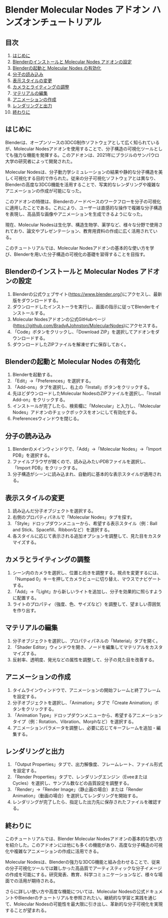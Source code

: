 # Blender Molecular Nodes アドオン ハンズオンチュートリアル

## 目次
1. [はじめに](#はじめに)
2. [Blenderのインストールと Molecular Nodes アドオンの設定](#Blenderのインストールと-Molecular-Nodes-アドオンの設定)
3. [Blenderの起動と Molecular Nodes の有効化](#Blenderの起動と-Molecular-Nodes-の有効化)
4. [分子の読み込み](#分子の読み込み)
5. [表示スタイルの変更](#表示スタイルの変更)
6. [カメラとライティングの調整](#カメラとライティングの調整)
7. [マテリアルの編集](#マテリアルの編集)
8. [アニメーションの作成](#アニメーションの作成)
9. [レンダリングと出力](#レンダリングと出力)
10. [終わりに](#終わりに)

## はじめに

Blenderは、オープンソースの3DCG制作ソフトウェアとして広く知られているが、Molecular Nodesアドオンを使用することで、分子構造の可視化ツールとしても強力な機能を発揮する。このアドオンは、2021年にブラジルのサンパウロ大学の研究者によって開発された。

Molecular Nodesは、分子動力学シミュレーションの結果や静的な分子構造を美しく可視化する目的で作られた。従来の分子可視化ソフトウェアとは異なり、Blenderの高度な3DCG機能を活用することで、写実的なレンダリングや複雑なアニメーションの作成が可能になった。

このアドオンの特徴は、Blenderのノードベースのワークフローを分子の可視化に適用したことである。これにより、ユーザーは直感的な操作で複雑な分子構造を表現し、高品質な画像やアニメーションを生成できるようになった。

現在、Molecular Nodesは生化学、構造生物学、薬学など、様々な分野で使用されており、論文やプレゼンテーション、教育用資料の作成に広く活用されている。

このチュートリアルでは、Molecular Nodesアドオンの基本的な使い方を学び、Blenderを用いた分子構造の可視化の基礎を習得することを目指す。

## Blenderのインストールと Molecular Nodes アドオンの設定

1. Blenderの公式ウェブサイト(https://www.blender.org/)にアクセスし、最新版をダウンロードする。
2. ダウンロードしたインストーラを実行し、画面の指示に従ってBlenderをインストールする。
3. Molecular Nodesアドオンの公式GitHubページ(https://github.com/BradyAJohnston/MolecularNodes)にアクセスする。
4. 「Code」ボタンをクリックし、「Download ZIP」を選択してアドオンをダウンロードする。
5. ダウンロードしたZIPファイルを解凍せずに保存しておく。

## Blenderの起動と Molecular Nodes の有効化

1. Blenderを起動する。
2. 「Edit」→「Preferences」を選択する。
3. 「Add-ons」タブを選択し、右上の「Install」ボタンをクリックする。
4. 先ほどダウンロードしたMolecular NodesのZIPファイルを選択し、「Install Add-on」をクリックする。
5. インストールが完了したら、検索欄に「Molecular」と入力し、「Molecular Nodes」アドオンのチェックボックスをオンにして有効化する。
6. Preferencesウィンドウを閉じる。

## 分子の読み込み

1. Blenderのメインウィンドウで、「Add」→「Molecular Nodes」→「Import PDB」を選択する。
2. ファイルブラウザが開くので、読み込みたいPDBファイルを選択し、「Import PDB」をクリックする。
3. 分子構造がシーンに読み込まれ、自動的に基本的な表示スタイルが適用される。

## 表示スタイルの変更

1. 読み込んだ分子オブジェクトを選択する。
2. 右側のプロパティパネルで「Molecular Nodes」タブを探す。
3. 「Style」ドロップダウンメニューから、希望する表示スタイル（例：Ball and Stick、Spacefill、Ribbonなど）を選択する。
4. 各スタイルに応じて表示される追加オプションを調整して、見た目をカスタマイズする。

## カメラとライティングの調整

1. シーン内のカメラを選択し、位置と向きを調整する。視点を変更するには、「Numpad 0」キーを押してカメラビューに切り替え、マウスでナビゲートする。
2. 「Add」→「Light」から新しいライトを追加し、分子を効果的に照らすように配置する。
3. ライトのプロパティ（強度、色、サイズなど）を調整して、望ましい雰囲気を作り出す。

## マテリアルの編集

1. 分子オブジェクトを選択し、プロパティパネルの「Material」タブを開く。
2. 「Shader Editor」ウィンドウを開き、ノードを編集してマテリアルをカスタマイズする。
3. 反射率、透明度、発光などの属性を調整して、分子の見た目を改善する。

## アニメーションの作成

1. タイムラインウィンドウで、アニメーションの開始フレームと終了フレームを設定する。
2. 分子オブジェクトを選択し、「Animation」タブで「Create Animation」ボタンをクリックする。
3. 「Animation Type」ドロップダウンメニューから、希望するアニメーションタイプ（例：Rotation、Vibration、Morphなど）を選択する。
4. アニメーションパラメータを調整し、必要に応じてキーフレームを追加・編集する。

## レンダリングと出力

1. 「Output Properties」タブで、出力解像度、フレームレート、ファイル形式を設定する。
2. 「Render Properties」タブで、レンダリングエンジン（EveeまたはCycles）を選択し、サンプル数などの品質設定を調整する。
3. 「Render」→「Render Image」（静止画の場合）または「Render Animation」（動画の場合）を選択してレンダリングを開始する。
4. レンダリングが完了したら、指定した出力先に保存されたファイルを確認する。

## 終わりに

このチュートリアルでは、Blender Molecular Nodesアドオンの基本的な使い方を紹介した。このアドオンには他にも多くの機能があり、高度な分子構造の可視化や複雑なアニメーションの作成に活用できる。

Molecular Nodesは、Blenderの強力な3DCG機能と組み合わせることで、従来の分子可視化ツールでは難しかった高品質でアーティスティックな分子イメージの作成を可能にする。研究発表、教育、科学コミュニケーションなど、様々な場面での活用が期待される。

さらに詳しい使い方や高度な機能については、Molecular Nodesの公式ドキュメントやBlenderのチュートリアルを参照されたい。継続的な学習と実践を通じて、Molecular Nodesの可能性を最大限に引き出し、革新的な分子可視化を実現することが望まれる。
